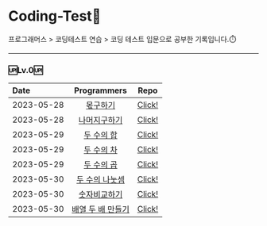 # __Coding-Test💯__<br/>
프로그래머스 > 코딩테스트 연습 > 코딩 테스트 입문으로 공부한 기록입니다.⏱️

------
### 🆙Lv.0🆙
| Date       |                                      Programmers                                      |                                                                    Repo                                                                    |
| :--------- | :-----------------------------------------------------------------------------------: | :----------------------------------------------------------------------------------------------------------------------------------------: |
| 2023-05-28 |     [몫구하기](https://school.programmers.co.kr/learn/courses/30/lessons/120805)      |                   [Click!](https://github.com/jiuuij/Coding-Test/blob/main/Lv.0/%EB%AA%AB%EA%B5%AC%ED%95%98%EA%B8%B0.js)                   |
| 2023-05-28 |   [나머지구하기](https://school.programmers.co.kr/learn/courses/30/lessons/120810)    |          [Click!](https://github.com/jiuuij/Coding-Test/blob/main/Lv.0/%EB%82%98%EB%A8%B8%EC%A7%80%EA%B5%AC%ED%95%98%EA%B8%B0.js)          |
| 2023-05-29 |    [두 수의 합](https://school.programmers.co.kr/learn/courses/30/lessons/120802)     |                [Click!](https://github.com/jiuuij/Coding-Test/blob/main/Lv.0/%EB%91%90%20%EC%88%98%EC%9D%98%20%ED%95%A9.js)                |
| 2023-05-29 |    [두 수의 차](https://school.programmers.co.kr/learn/courses/30/lessons/120803)     |                [Click!](https://github.com/jiuuij/Coding-Test/blob/main/Lv.0/%EB%91%90%20%EC%88%98%EC%9D%98%20%EC%B0%A8.js)                |
| 2023-05-29 |    [두 수의 곱](https://school.programmers.co.kr/learn/courses/30/lessons/120804)     |                [Click!](https://github.com/jiuuij/Coding-Test/blob/main/Lv.0/%EB%91%90%20%EC%88%98%EC%9D%98%20%EA%B3%B1.js)                |
| 2023-05-30 |  [두 수의 나눗셈](https://school.programmers.co.kr/learn/courses/30/lessons/120806)   |       [Click!](https://github.com/jiuuij/Coding-Test/blob/main/Lv.0/%EB%91%90%20%EC%88%98%EC%9D%98%20%EB%82%98%EB%88%97%EC%85%88.js)       |
| 2023-05-30 |   [숫자비교하기](https://school.programmers.co.kr/learn/courses/30/lessons/120807)    |          [Click!](https://github.com/jiuuij/Coding-Test/blob/main/Lv.0/%EC%88%AB%EC%9E%90%EB%B9%84%EA%B5%90%ED%95%98%EA%B8%B0.js)          |
| 2023-05-30 | [배열 두 배 만들기](https://school.programmers.co.kr/learn/courses/30/lessons/120809) | [Click!](https://github.com/jiuuij/Coding-Test/blob/main/Lv.0/%EB%B0%B0%EC%97%B4%20%EB%91%90%20%EB%B0%B0%20%EB%A7%8C%EB%93%A4%EA%B8%B0.js) |